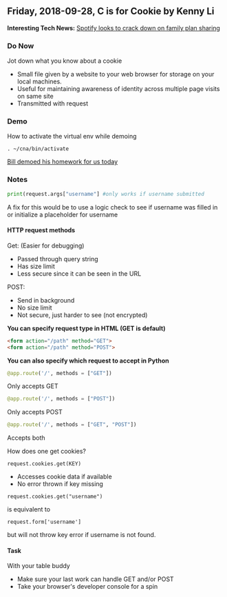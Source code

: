  ## Friday, 2018-09-28, C is for Cookie by Kenny Li  
**Interesting Tech News:** [Spotify looks to crack down on family plan sharing](https://www.engadget.com/2018/09/28/spotify-family-plan-confirm-address/)  
### Do Now  
Jot down what you know about a cookie
* Small file given by a website to your web browser for storage on your local machines.
* Useful for maintaining awareness of identity across multiple page visits on same site
* Transmitted with request

### Demo
How to activate the virtual env while demoing
```
. ~/cna/bin/activate
```
[Bill demoed his homework for us today](https://github.com/bnidevs/jUgGeRnAuT/tree/master/13_formation)

### Notes
```python
print(request.args["username"] #only works if username submitted
```
A fix for this would be to use a logic check to see if username was filled in or initialize a placeholder for username

#### HTTP request methods

Get: (Easier for debugging)
* Passed through query string
* Has size limit
* Less secure since it can be seen in the URL

POST:
* Send in background
* No size limit
* Not secure, just harder to see (not encrypted)

**You can specify request type in HTML (GET is default)**

```HTML
<form action="/path" method="GET">
<form action="/path" method="POST">
```

**You can also specify which request to accept in Python**
```python 
@app.route('/', methods = ["GET"])
```
Only accepts GET
```python 
@app.route('/', methods = ["POST"])
```
Only accepts POST
```python 
@app.route('/', methods = ["GET", "POST"])
```
Accepts both

How does one get cookies?
```
request.cookies.get(KEY)
```
* Accesses cookie data if available
* No error thrown if key missing

```
request.cookies.get("username")
```
is equivalent to
```
request.form['username']
```
but will not throw key error if username is not found.

#### Task
With your table buddy
* Make sure your last work can handle GET and/or POST
* Take your browser's developer console for a spin
